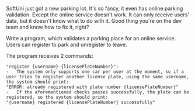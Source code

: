 SoftUni just got a new parking lot. It's so fancy, it even has online parking validation. Except the online service doesn't work. It can only receive users' data, but it doesn't know what to do with it. Good thing you're on the dev team and know how to fix it, right?

Write a program, which validates a parking place for an online service. Users can register to park and unregister to leave.

The program receives 2 commands:

	"register {username} {licensePlateNumber}":
    -	The system only supports one car per user at the moment, so if a user tries to register another license plate, using the same username, the system should print:
    "ERROR: already registered with plate number {licensePlateNumber}"
    -	If the aforementioned checks passes successfully, the plate can be registered, so the system should print:
    "{username} registered {licensePlateNumber} successfully"

